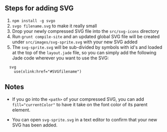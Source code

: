 ## Steps for adding SVG

1. `npm install -g svgo`
2. `svgo filename.svg` to make it really small
3. Drop your newly compressed SVG file into the `src/svg-icons` directory
4. Run `grunt compile-site` and an updated global SVG file will be created under `src/images/svg-sprite.svg` with your new SVG added
5. The `svg-sprite.svg` will be sub-divided by symbols with id's and loaded at the top of the `layout.jade` file, so you can simply add the following Jade code wherever you want to use the SVG:

  ```
    svg
      use(xlink:href="#SVGfilename")
  ```

## Notes

* If you go into the `<path>` of your compressed SVG, you can add `fill="currentColor"` to have it take on the font color of its parent element.

* You can open `svg-sprite.svg` in a text editor to confirm that your new SVG has been added.


